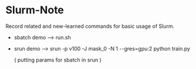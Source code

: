 # Slurm-Note
Record related and new-learned commands for basic usage of Slurm.

* sbatch demo --> run.sh

* srun demo -->  srun -p v100 -J mask_0 -N 1 --gres=gpu:2 python train.py 

  ( putting params for sbatch in srun )